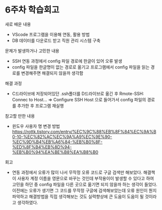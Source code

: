 # 6주차 학습회고

새로 배운 내용
- VScode 프로그램을 이용해 연동, 활용 방법
- DB 데이터를 다운로드 받고 직원 관리 시스템 구축

문제가 발생하거나 고민한 내용
- SSH 연동 과정에서 config 파일 경로에 한글이 있어 오류 발생
- config 파일을 한글명이 없는 경로로 옮기고 프로그램에서 config 파일을 읽는 경로를 변경해주면 해결되지 않을까 생각함

해결 과정
 - C드라이브에 저장되어있던 .ssh폴더를 D드라이브로 옮긴 후 Rmote-SSH: Connec to Host... => Configure SSH Host 으로 들어가서 config 파일의 경로를 추가한 후 프로그램 재실행
 
참고할 만한 내용
- 윈도우 사용자 명 변경 방법 https://rottk.tistory.com/entry/%EC%9C%88%EB%8F%84%EC%9A%B0-10-%EC%82%AC%EC%9A%A9%EC%9E%90-%EC%9D%B4%EB%A6%84-%EB%B0%8F-%ED%8F%B4%EB%8D%94-%EB%B0%94%EA%BE%B8%EA%B8%B0

회고
- 연동 과정에서 오류가 많이 나서 무작정 오류 코드로 구글 검색만 해보았다. 해결책이 사용자 계정 이름을 영문으로 바꾸는 것인데 부작용이이 발생할 수 있다고 하여 고민을 하던 중 config 파일을 다른 곳으로 옮기면 되지 않을까 하는 생각이 들었다.
이전에는 오류가 생기면 그 코드를 무작정 구글에 검색해보았는데 오류 원인이 뭔지 파악하고 해결방법을 직접 생각해보는 것도 실력향상에 큰 도움이 도움이 될 것이라고 생각하였다. 
